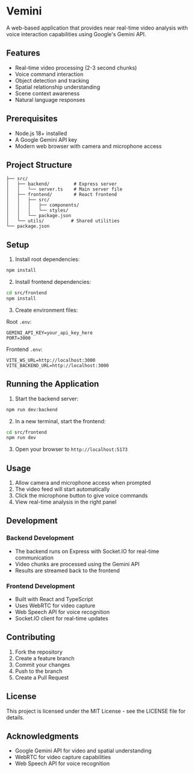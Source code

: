# Vemini

A web-based application that provides near real-time video analysis with voice interaction capabilities using Google's Gemini API.

## Features

- Real-time video processing (2-3 second chunks)
- Voice command interaction
- Object detection and tracking
- Spatial relationship understanding
- Scene context awareness
- Natural language responses

## Prerequisites

- Node.js 18+ installed
- A Google Gemini API key
- Modern web browser with camera and microphone access

## Project Structure

```
├── src/
│   ├── backend/         # Express server
│   │   └── server.ts    # Main server file
│   ├── frontend/        # React frontend
│   │   ├── src/        
│   │   │   ├── components/
│   │   │   └── styles/
│   │   └── package.json
│   └── utils/          # Shared utilities
└── package.json
```

## Setup

1. Install root dependencies:
```bash
npm install
```

2. Install frontend dependencies:
```bash
cd src/frontend
npm install
```

3. Create environment files:

Root `.env`:
```
GEMINI_API_KEY=your_api_key_here
PORT=3000
```

Frontend `.env`:
```
VITE_WS_URL=http://localhost:3000
VITE_BACKEND_URL=http://localhost:3000
```

## Running the Application

1. Start the backend server:
```bash
npm run dev:backend
```

2. In a new terminal, start the frontend:
```bash
cd src/frontend
npm run dev
```

3. Open your browser to `http://localhost:5173`

## Usage

1. Allow camera and microphone access when prompted
2. The video feed will start automatically
3. Click the microphone button to give voice commands
4. View real-time analysis in the right panel

## Development

### Backend Development
- The backend runs on Express with Socket.IO for real-time communication
- Video chunks are processed using the Gemini API
- Results are streamed back to the frontend

### Frontend Development
- Built with React and TypeScript
- Uses WebRTC for video capture
- Web Speech API for voice recognition
- Socket.IO client for real-time updates

## Contributing

1. Fork the repository
2. Create a feature branch
3. Commit your changes
4. Push to the branch
5. Create a Pull Request

## License

This project is licensed under the MIT License - see the LICENSE file for details.

## Acknowledgments

- Google Gemini API for video and spatial understanding
- WebRTC for video capture capabilities
- Web Speech API for voice recognition
